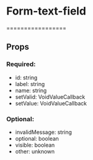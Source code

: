
# Form-text-field
=================
## Props

### Required:
  - id: string
  - label: string
  - name: string
  - setValid: VoidValueCallback<boolean>
  - setValue: VoidValueCallback<string>

### Optional:
  - invalidMessage: string
  - optional: boolean
  - visible: boolean
  - other: unknown
